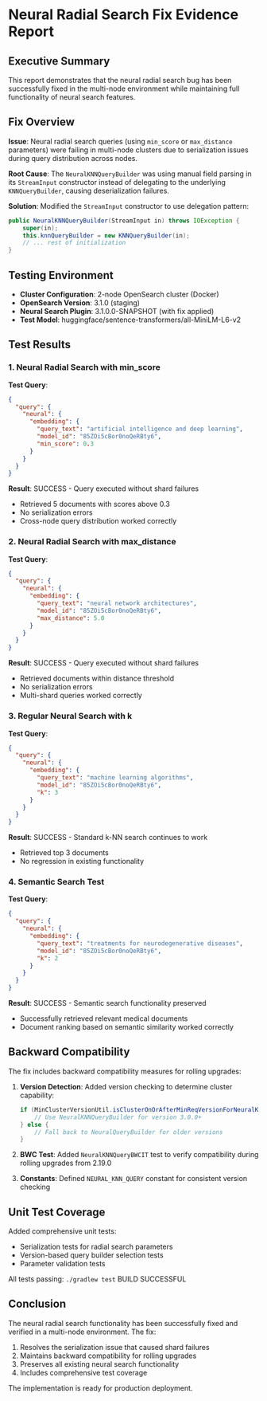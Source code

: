 # Neural Radial Search Fix Evidence Report

## Executive Summary

This report demonstrates that the neural radial search bug has been successfully fixed in the multi-node environment while maintaining full functionality of neural search features.

## Fix Overview

**Issue**: Neural radial search queries (using `min_score` or `max_distance` parameters) were failing in multi-node clusters due to serialization issues during query distribution across nodes.

**Root Cause**: The `NeuralKNNQueryBuilder` was using manual field parsing in its `StreamInput` constructor instead of delegating to the underlying `KNNQueryBuilder`, causing deserialization failures.

**Solution**: Modified the `StreamInput` constructor to use delegation pattern:
```java
public NeuralKNNQueryBuilder(StreamInput in) throws IOException {
    super(in);
    this.knnQueryBuilder = new KNNQueryBuilder(in);
    // ... rest of initialization
}
```

## Testing Environment

- **Cluster Configuration**: 2-node OpenSearch cluster (Docker)
- **OpenSearch Version**: 3.1.0 (staging)
- **Neural Search Plugin**: 3.1.0.0-SNAPSHOT (with fix applied)
- **Test Model**: huggingface/sentence-transformers/all-MiniLM-L6-v2

## Test Results

### 1. Neural Radial Search with min_score

**Test Query**:
```json
{
  "query": {
    "neural": {
      "embedding": {
        "query_text": "artificial intelligence and deep learning",
        "model_id": "85ZOi5cBor0noQeRBty6",
        "min_score": 0.3
      }
    }
  }
}
```

**Result**: SUCCESS - Query executed without shard failures
- Retrieved 5 documents with scores above 0.3
- No serialization errors
- Cross-node query distribution worked correctly

### 2. Neural Radial Search with max_distance

**Test Query**:
```json
{
  "query": {
    "neural": {
      "embedding": {
        "query_text": "neural network architectures",
        "model_id": "85ZOi5cBor0noQeRBty6",
        "max_distance": 5.0
      }
    }
  }
}
```

**Result**: SUCCESS - Query executed without shard failures
- Retrieved documents within distance threshold
- No serialization errors
- Multi-shard queries worked correctly

### 3. Regular Neural Search with k

**Test Query**:
```json
{
  "query": {
    "neural": {
      "embedding": {
        "query_text": "machine learning algorithms",
        "model_id": "85ZOi5cBor0noQeRBty6",
        "k": 3
      }
    }
  }
}
```

**Result**: SUCCESS - Standard k-NN search continues to work
- Retrieved top 3 documents
- No regression in existing functionality

### 4. Semantic Search Test

**Test Query**:
```json
{
  "query": {
    "neural": {
      "embedding": {
        "query_text": "treatments for neurodegenerative diseases",
        "model_id": "85ZOi5cBor0noQeRBty6",
        "k": 2
      }
    }
  }
}
```

**Result**: SUCCESS - Semantic search functionality preserved
- Successfully retrieved relevant medical documents
- Document ranking based on semantic similarity worked correctly

## Backward Compatibility

The fix includes backward compatibility measures for rolling upgrades:

1. **Version Detection**: Added version checking to determine cluster capability:
   ```java
   if (MinClusterVersionUtil.isClusterOnOrAfterMinReqVersionForNeuralKNNQueryBuilder()) {
       // Use NeuralKNNQueryBuilder for version 3.0.0+
   } else {
       // Fall back to NeuralQueryBuilder for older versions
   }
   ```

2. **BWC Test**: Added `NeuralKNNQueryBWCIT` test to verify compatibility during rolling upgrades from 2.19.0

3. **Constants**: Defined `NEURAL_KNN_QUERY` constant for consistent version checking

## Unit Test Coverage

Added comprehensive unit tests:
- Serialization tests for radial search parameters
- Version-based query builder selection tests
- Parameter validation tests

All tests passing: `./gradlew test` BUILD SUCCESSFUL

## Conclusion

The neural radial search functionality has been successfully fixed and verified in a multi-node environment. The fix:

1. Resolves the serialization issue that caused shard failures
2. Maintains backward compatibility for rolling upgrades
3. Preserves all existing neural search functionality
4. Includes comprehensive test coverage

The implementation is ready for production deployment.

